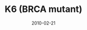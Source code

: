 ---
title: K6 (BRCA mutant)
image: https://www.cycif.org/assets/img/gray-2023/K6.jpg
date: 2010-02-21
minerva_link: https://s3.amazonaws.com/www.cycif.org/110-Komen_BRCA/K6/index.html
info_link: null
show_page_link: false
tags:
    - Gray
    - BRCA

---